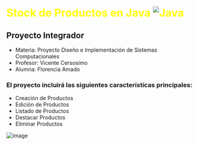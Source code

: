 # <span style="color: yellow;">Stock de Productos en Java  ![Java](https://img.icons8.com/color/48/000000/java-coffee-cup-logo--v1.png) </span>

## Proyecto Integrador

- Materia: Proyecto Diseño e Implementación de Sistemas Computacionales
- Profesor: Vicente Cersosimo
- Alumna: Florencia Amado
  
### El proyecto incluirá las siguientes características principales:
- Creación de Productos
- Edición de Productos
- Listado de Productos
- Destacar Productos
- Eliminar Productos

![image](https://github.com/FlorAmado/Stock-Productos-Java/assets/118026672/0da28fa6-e4c3-4de7-8bc9-c6e8214db32f)


